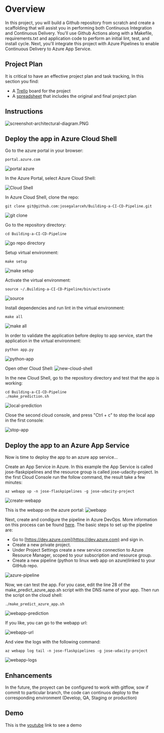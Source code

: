 # Overview

In this project, you will build a Github repository from scratch and create a scaffolding that will assist you in performing both Continuous Integration and Continuous Delivery. You'll use Github Actions along with a Makefile, requirements.txt and application code to perform an initial lint, test, and install cycle. Next, you'll integrate this project with Azure Pipelines to enable Continuous Delivery to Azure App Service.

## Project Plan

It is critical to have an effective project plan and task tracking, In this section you find:

* A [Trello](https://trello.com/b/7QrYdgzR/udacity-building-a-ci-cd-pipeline) board for the project
* A [spreadsheet](https://github.com/josegalarceh/Building-a-CI-CD-Pipeline/blob/main/Udacity-Building-a-CI-CD-Pipeline-Q1-2021.xlsx) that includes the original and final project plan

## Instructions

![screenshot-architectural-diagram.PNG](evidence/screenshot-architectural-diagram2.PNG)

## Deploy the app in Azure Cloud Shell

Go to the azure portal in your browser:
```
portal.azure.com
```
![portal azure](evidence/screenshot-portal-azure3.PNG) 

In the Azure Portal, select Azure Cloud Shell:

![Cloud Shell](evidence/screenshot-cloud-shell.PNG) 

In Azure Cloud Shell, clone the repo:
```
git clone git@github.com:josegalarceh/Building-a-CI-CD-Pipeline.git
```
![git clone](evidence/screenshot-git-clone.PNG) 

Go to the repository directory:
```
cd Building-a-CI-CD-Pipeline
```
![go repo directory](evidence/screenshot-go-repo-directory.PNG)

Setup virtual environment:
```
make setup
```
![make setup](evidence/screenshot-make-setup.PNG)

Activate the virtual environment:
```
source ~/.Building-a-CI-CD-Pipeline/bin/activate
```
![source](evidence/screenshot-source.PNG)

Install dependencies and run lint in the virtual environment:
```
make all
```
![make all](evidence/screenshot-make-all.PNG)

In order to validate the application before deploy to app service, start the application in the virtual environment:
```
python app.py
```
![python-app](evidence/screenshot-python-app.PNG)

Open other Cloud Shell:
![new-cloud-shell](evidence/screenshot-new-cloud-shell.PNG)

In the new Cloud Shell, go to the repository directory and test that the app is working:
```
cd Building-a-CI-CD-Pipeline
./make_prediction.sh
```
![local-prediction](evidence/screenshot-local-prediction.PNG)

Close the second cloud console, and press "Ctrl + c" to stop the local app in the first console:

![stop-app](evidence/screenshot-stop-app.PNG)

## Deploy the app to an Azure App Service
Now is time to deploy the app to an azure app service...

Create an App Service in Azure. In this example the App Service is called jose-flaskpipelines and the resource group is called jose-udacity-project. In the first Cloud Console run the follow command, the result take a few minutes:

```
az webapp up -n jose-flaskpipelines -g jose-udacity-project
```
![create-webapp](evidence/screenshot-create-webapp.PNG)

This is the webapp on the azure portal:
![webapp](evidence/screenshot-webapp.PNG)

Next, create and condigure the pipeline in Azure DevOps. More information on this process can be found [here](https://docs.microsoft.com/en-us/azure/devops/pipelines/ecosystems/python-webapp?view=azure-devops&WT.mc_id=udacity_learn-wwl). The basic steps to set up the pipeline are:

- Go to [https://dev.azure.com](https://dev.azure.com) and sign in.
- Create a new private project.
- Under Project Settings create a new service connection to Azure Resource Manager, scoped to your subscription and resource group.
- Create a new pipeline (python to linux web app on azure)linked to your GitHub repo.


![azure-pipeline](evidence/screenshot-azure-pipeline.PNG)


Now, we can test the app. For you case, edit the line 28 of the make_predict_azure_app.sh script with the DNS name of your app. Then run the script on the cloud shell:

```
./make_predict_azure_app.sh 
```
![webapp-prediction](evidence/screenshot-webapp-prediction.PNG)


If you like, you can go to the webapp url:

![webapp-url](evidence/screenshot-webapp-url.PNG)

And view the logs with the following command:
```
az webapp log tail -n jose-flaskpipelines -g jose-udacity-project
```
![webapp-logs](evidence/screenshot-webapp-logs.PNG)


## Enhancements

In the future, the proyect can be configured to work with gitflow, sow if commit to particular branch, the code can continuos deploy to the corresponding environment (Develop, QA, Staging or production)

## Demo 

This is the [youtube]() link to see a demo


